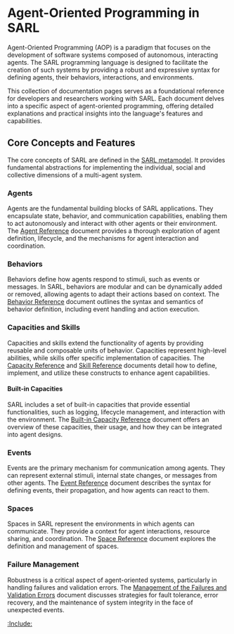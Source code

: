 # Agent-Oriented Programming in SARL

Agent-Oriented Programming (AOP) is a paradigm that focuses on the development of software systems composed of autonomous, interacting agents. The SARL programming language is designed to facilitate the creation of such systems by providing a robust and expressive syntax for defining agents, their behaviors, interactions, and environments.

This collection of documentation pages serves as a foundational reference for developers and researchers working with SARL. Each document delves into a specific aspect of agent-oriented programming, offering detailed explanations and practical insights into the language's features and capabilities.

## Core Concepts and Features

The core concepts of SARL are defined in the [SARL metamodel](./Metamodel.md). It provides fundamental abstractions for implementing the individual, social and collective dimensions of a multi-agent system.

### Agents

Agents are the fundamental building blocks of SARL applications. They encapsulate state, behavior, and communication capabilities, enabling them to act autonomously and interact with other agents or their environment. The [Agent Reference](./Agent.md) document provides a thorough exploration of agent definition, lifecycle, and the mechanisms for agent interaction and coordination.

### Behaviors

Behaviors define how agents respond to stimuli, such as events or messages. In SARL, behaviors are modular and can be dynamically added or removed, allowing agents to adapt their actions based on context. The [Behavior Reference](./Behavior.md) document outlines the syntax and semantics of behavior definition, including event handling and action execution.

### Capacities and Skills

Capacities and skills extend the functionality of agents by providing reusable and composable units of behavior. Capacities represent high-level abilities, while skills offer specific implementation of capacities. The [Capacity Reference](./Capacity.md) and [Skill Reference](./Skill.md) documents detail how to define, implement, and utilize these constructs to enhance agent capabilities.

#### Built-in Capacities

SARL includes a set of built-in capacities that provide essential functionalities, such as logging, lifecycle management, and interaction with the environment. The [Built-in Capacity Reference](./BIC.md) document offers an overview of these capacities, their usage, and how they can be integrated into agent designs.

### Events

Events are the primary mechanism for communication among agents. They can represent external stimuli, internal state changes, or messages from other agents. The [Event Reference](./Event.md) document describes the syntax for defining events, their propagation, and how agents can react to them.

### Spaces

Spaces in SARL represent the environments in which agents can communicate. They provide a context for agent interactions, resource sharing, and coordination. The [Space Reference](./Space.md) document explores the definition and management of spaces.

### Failure Management

Robustness is a critical aspect of agent-oriented systems, particularly in handling failures and validation errors. The [Management of the Failures and Validation Errors](./Failures.md) document discusses strategies for fault tolerance, error recovery, and the maintenance of system integrity in the face of unexpected events.


[:Include:](../../includes/legal.inc)
